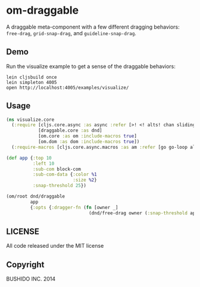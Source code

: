 # om-draggable

A draggable meta-component with a few different dragging behaviors: `free-drag`, `grid-snap-drag`, and `guideline-snap-drag`.

## Demo

Run the visualize example to get a sense of the draggable behaviors:

    lein cljsbuild once
    lein simpleton 4005
    open http://localhost:4005/examples/visualize/


## Usage

```clj
(ns visualize.core
  (:require [cljs.core.async :as async :refer [>! <! alts! chan sliding-buffer put! close!]]
            [draggable.core :as dnd]
            [om.core :as om :include-macros true]
            [om.dom :as dom :include-macros true])
  (:require-macros [cljs.core.async.macros :as am :refer [go go-loop alt!]]))

(def app {:top 10
          :left 10
          :sub-com block-com
          :sub-com-data {:color %1
                         :size %2}
          :snap-threshold 25})

(om/root dnd/draggable
         app
         {:opts {:dragger-fn (fn [owner _]
                               (dnd/free-drag owner (:snap-threshold app)))}})
```

## LICENSE

All code released under the MIT license

## Copyright

BUSHIDO INC. 2014
